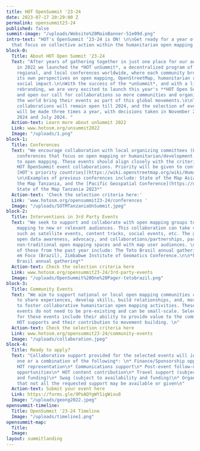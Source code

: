 ```yaml
---
title: HOT OpenSummit '23-24
date: 2023-07-17 20:29:00 Z
permalink: opensummit23-24
published: false
summit-image: "/uploads/Website%20MainBanner-51e09d.png"
intro-text: "HOT's OpenSummit ‘23-24 is ON! \n\nGet ready for a year of global events
  that focus on collective action within the humanitarian open mapping community. "
block-0:
  Title: About HOT Open Summit '23-24
  Text: "After years of gathering together in just one place for our annual conference,
    in 2022 we launched the *HOT unSummit*, a decentralized program of 13 global,
    regional, and local conferences worldwide, where each community brought together
    its own perspectives on open mapping, OpenStreetMap, humanitarian response, and
    social impact.\n\nWith the success of the *unSummit*, and with a little bit of
    rebranding, we are very excited to launch this year's **HOT Open Summit '23-24**
    and open our call for collaborations so more communities and organizations around
    the world bring their events as part of this global movements.\n\nThe call for
    collaborations will remain open till 2024, and the selection of event collaborations
    will be made three times a year, with decisions taken in November 2023, March
    2024 and July 2024. "
  Action-text: Learn more about unSummit 2022
  Link: www.hotosm.org/unsummit2022
  Image: "/uploads/1.png"
block-1:
  Title: Conferences
  Text: "We encourage collaboration with local organizing committees (LOCs) for existing
    conferences that focus on open mapping or humanitarian/development work relevant
    to open mapping. These events should align closely with the criteria set for the
    HOT OpenSummit event collaborations. Priority will be given to conferences in
    [HOT's priority countries](https://wiki.openstreetmap.org/wiki/Humanitarian_OSM_Team/Priority_countries).
    \n\nExamples of previous conferences include: State of the Map Asia, State of
    the Map Tanzania, and the [Pacific Geospatial Conference](https://osgeo-oceania.org/pacific-geospatial-conference/).\n\n*Photo:
    State of the Map Tanzania 2023*"
  Action-text: 'Check the selection criteria here:'
  Link: 'www.hotosm.org/opensummit23-24/conferences '
  Image: "/uploads/SOTMTanzaniaUnSummit.jpeg"
block-2:
  Title: Interventions in 3rd Party Events
  Text: "We seek to support and collaborate with open mapping groups to bring open
    mapping to new or relevant audiences. This collaboration can take various forms,
    such as satellite events, content tracks, social events, etc. The goal is to promote
    open data awareness, advocacy, and collaborations/partnerships, particularly in
    non-traditional open mapping spaces and with map user audiences. \n\nExamples
    of these from the past year include: The Teto Brasil annual gathering,  Cidade
    em Foco (Brazil), Zimbabwe Institute of Geomatics Conference.\n\n*Photo: Teto
    Brasil annual gathering*"
  Action-text: Check the selection criteria here
  Link: www.hotosm.org/opensummit23-24/3rd-party-events
  Image: "/uploads/OpenSummit%20One%20Pager-tetobrazil.png"
block-3:
  Title: Community Events
  Text: "We aim to support national or local open mapping communities coming together
    to share experiences, develop skills, build relationships, and, most importantly,
    to foster collaborative humanitarian open mapping activities. These community
    events do not need to be pre-existing and can be small-scale. Selection criteria
    for these events include their ability to provide value to the communities that
    HOT supports and their contribution to movement building. \n"
  Action-text: Check the selection criteria here
  Link: www.hotosm.org/opensummit23-24/community-events
  Image: "/uploads/collaboration.jpeg"
block-4:
  Title: Ready to apply?
  Text: "Collaborative support provided for the selected events will include at least
    one or a combination of the following*: \n* Finance/Sponsorship opportunities\n*
    HOT representation\n* Communications support\n* Post-event follow-up\n* Networking
    opportunities\n* HOT content contribution\n* Travel support (subject to availability
    and funding)\n* Swag (subject to availability and funding)\n* Organizational support\n\n*Note
    that not all the requested support may be available or given\n"
  Action-text: Submit your event here
  Link: https://forms.gle/9PoAQYgWY1igWiou8
  Image: "/uploads/geong2022.jpeg"
opensummit-timeline:
  Title: OpenSummit '23-24 Timeline
  Image: "/uploads/timeline1.png"
opensummit-map:
  Title: 
  Image: 
layout: summitlanding
---
```


